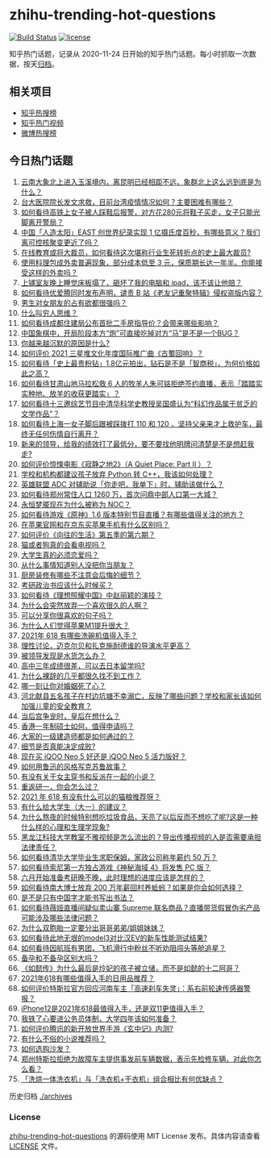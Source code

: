 # zhihu-trending-hot-questions

[![Build Status](https://github.com/justjavac/zhihu-trending-hot-questions/workflows/ci/badge.svg?branch=master)](https://github.com/justjavac/zhihu-trending-hot-questions/actions)
[![license](https://img.shields.io/github/license/justjavac/zhihu-trending-hot-questions)](https://github.com/justjavac/zhihu-trending-hot-questions/blob/master/LICENSE)

知乎热门话题，记录从 2020-11-24 日开始的知乎热门话题。每小时抓取一次数据，按天[归档](./archives)。

## 相关项目

- [知乎热搜榜](https://github.com/justjavac/zhihu-trending-top-search)
- [知乎热门视频](https://github.com/justjavac/zhihu-trending-hot-video)
- [微博热搜榜](https://github.com/justjavac/weibo-trending-hot-search)

## 今日热门话题

<!-- BEGIN -->
<!-- 最后更新时间 Sat May 29 2021 06:13:28 GMT+0800 (China Standard Time) -->

1. [云南大象北上进入玉溪境内，离昆明已经相距不远，象群北上这么远到底是为什么？](https://www.zhihu.com/question/461780294)
2. [台大医院院长发文求救，目前台湾疫情情况如何？主要困难有哪些？](https://www.zhihu.com/question/461718906)
3. [如何看待高铁上女子被人踩鞋后报警，对方花280元将鞋子买走，女子只能光脚离开警局？](https://www.zhihu.com/question/461397187)
4. [中国「人造太阳」EAST 创世界纪录实现 1
   亿摄氏度百秒，有哪些意义？我们离可控核聚变更近了吗？](https://www.zhihu.com/question/461890685)
5. [在线教育或将大裁员，如何看待这次堪称行业生死转折点的史上最大裁员?](https://www.zhihu.com/question/461837840)
6. [使用料理包成外卖普遍现象，部分成本低至 3
   元，保质期长达一年半。你能接受这样的外卖吗？](https://www.zhihu.com/question/461747523)
7. [上铺室友晚上睡觉床板塌了，砸坏了我的电脑和
   ipad，该不该让他赔？](https://www.zhihu.com/question/460572374)
8. [如何看待优爱腾同时发布声明，谴责 B
   站《老友记重聚特辑》侵权盗版内容？](https://www.zhihu.com/question/461879768)
9. [男生对女朋友的占有欲都很强吗？](https://www.zhihu.com/question/332142062)
10. [什么叫穷人思维？](https://www.zhihu.com/question/458970752)
11. [如何看待成都住建局公布首批二手房指导价？会带来哪些影响？](https://www.zhihu.com/question/461860619)
12. [中国象棋中，开局阶段本方“炮”可直接吃掉对方“马”是不是一个BUG？](https://www.zhihu.com/question/41478929)
13. [你越来越沉默的原因是什么?](https://www.zhihu.com/question/412546017)
14. [如何评价 2021 三星堆文化年度国际推广曲《古蜀回响》？](https://www.zhihu.com/question/461933253)
15. [如何看待「史上最贵粉钻」1.8亿元拍出，钻石是不是「智商税」，为何价格如此之高？](https://www.zhihu.com/question/461615316)
16. [如何看待甘肃山地马拉松救 6
    人的牧羊人朱可铭拒绝签约直播，表示「踏踏实实种地、放羊的收获更踏实」？](https://www.zhihu.com/question/461751615)
17. [如何看待十三邀综艺节目中清华科学史教授吴国盛认为“科幻作品属于贫乏的文学作品”？](https://www.zhihu.com/question/461687691)
18. [如何看待上海一女子脚后跟被踩拨打 110 和 120
    ，坚持父亲来才上救护车，最终无任何伤情自行离开？](https://www.zhihu.com/question/461492198)
19. [新来的领导，给我的绩效打了最低分，要不要找他明牌问清楚是不是想赶我走?](https://www.zhihu.com/question/454250798)
20. [如何评价惊悚电影《寂静之地2》（A Quiet Place: Part II
    ）？](https://www.zhihu.com/question/370601326)
21. [学校和机构都建议孩子放弃 Python 转
    C++，我该如何处理？](https://www.zhihu.com/question/460432138)
22. [英雄联盟 ADC 对辅助说「你走吧，我单下」时，辅助该做什么？](https://www.zhihu.com/question/461571906)
23. [如何看待郑州常住人口 1260 万，首次问鼎中部人口第一大城？](https://www.zhihu.com/question/461641467)
24. [永恒梦魇现在为什么被称为 NOC？](https://www.zhihu.com/question/282834520)
25. [如何看待游戏《原神》1.6
    版本特别节目直播？有哪些值得关注的地方？](https://www.zhihu.com/question/461839789)
26. [在苹果官网和在京东买苹果手机有什么区别吗？](https://www.zhihu.com/question/381430800)
27. [如何评价《向往的生活》第五季的第六期？](https://www.zhihu.com/question/461905165)
28. [猫或者狗真的会看电视吗？](https://www.zhihu.com/question/31559547)
29. [大学生真的必须恋爱吗？](https://www.zhihu.com/question/460593007)
30. [从什么事情知道别人没把你当朋友？](https://www.zhihu.com/question/360519545)
31. [厨房装修有哪些不注意会后悔的细节？](https://www.zhihu.com/question/340540614)
32. [考研政治书应该什么时候买？](https://www.zhihu.com/question/454824118)
33. [如何看待《理想照耀中国》中赵丽颖的演技？](https://www.zhihu.com/question/461761569)
34. [为什么会突然放弃一个喜欢很久的人啊？](https://www.zhihu.com/question/460720687)
35. [可以分享你很喜欢的句子吗？](https://www.zhihu.com/question/455721542)
36. [为什么人们觉得苹果M1提升很大？](https://www.zhihu.com/question/461342293)
37. [2021年 618 有哪些洗碗机值得入手？](https://www.zhihu.com/question/457255383)
38. [理性讨论，迈克尔贝和扎克施耐德谁的导演水平更高？](https://www.zhihu.com/question/461544127)
39. [被领导发现是水货怎么办？](https://www.zhihu.com/question/449779149)
40. [高中三年成绩很差，可以去日本留学吗?](https://www.zhihu.com/question/455422060)
41. [为什么裸辞的几乎都很久找不到工作？](https://www.zhihu.com/question/430872977)
42. [哪一刻让你对婚姻死了心？](https://www.zhihu.com/question/311171163)
43. [河北献县五名孩子在村边坑塘不幸溺亡，反映了哪些问题？学校和家长该如何加强儿童的安全教育？](https://www.zhihu.com/question/460922649)
44. [当后宫争宠时，皇后在想什么？](https://www.zhihu.com/question/453175790)
45. [香港一年制硕士如何，值得申请吗？](https://www.zhihu.com/question/328725210)
46. [大家的一级建造师都是如何通过的？](https://www.zhihu.com/question/446875392)
47. [细节是否真能决定成败?](https://www.zhihu.com/question/461706209)
48. [现在买 iQOO Neo 5 好还是 iQOO Neo 5
    活力版好？](https://www.zhihu.com/question/459079821)
49. [如何用鲁迅的风格写克苏鲁故事？](https://www.zhihu.com/question/68136237)
50. [有没有关于女主穿书和反派在一起的小说？](https://www.zhihu.com/question/373863774)
51. [重返研一，你会怎么过？](https://www.zhihu.com/question/351675467)
52. [2021 年 618 有没有什么可以的猫粮推荐呀？](https://www.zhihu.com/question/455949023)
53. [有什么给大学生（大一）的建议？](https://www.zhihu.com/question/454325478)
54. [为什么熬夜的时候特别想吃垃圾食品，天亮了以后反而不想吃了呢?这是一种什么样的心理和生理学现象?](https://www.zhihu.com/question/461602496)
55. [黑龙江科技大学教室不雅视频是怎么流出的？导出传播视频的人是否需要承担法律责任？](https://www.zhihu.com/question/461646094)
56. [如何看待清华大学毕业生求职保姆，家政公司称年薪约 50 万？](https://www.zhihu.com/question/461763906)
57. [如何看待索尼第一方独占游戏《神秘海域 4》将发售 PC 版？](https://www.zhihu.com/question/461623742)
58. [六月开始准备考研晚不晚，此时理想的进度应该是怎样的？](https://www.zhihu.com/question/397607227)
59. [如何看待南大博士放弃 200
    万年薪回村养蚯蚓？如果是你会如何选择？](https://www.zhihu.com/question/461644691)
60. [是不是只有中国字才能书写出书法？](https://www.zhihu.com/question/453735972)
61. [如何看待薇娅直播间疑似卖山寨 Supreme
    联名商品？直播带货假冒伪劣产品可能涉及哪些法律问题？](https://www.zhihu.com/question/460636279)
62. [为什么双胞胎一定要分出哥哥弟弟/姐姐妹妹？](https://www.zhihu.com/question/40577784)
63. [如何看待此地无垠的model3对比汉EV的新车性能测试结果?](https://www.zhihu.com/question/461659083)
64. [如何看待因航班有男团，飞机滑行中粉丝不听劝阻闯头等舱追星？](https://www.zhihu.com/question/461634572)
65. [备孕和不备孕区别大吗？](https://www.zhihu.com/question/438113905)
66. [《如懿传》为什么最后是炩妃的孩子被立储，而不是如懿的十二阿哥？](https://www.zhihu.com/question/400574419)
67. [2021年618有哪些值得入手的日用品推荐？](https://www.zhihu.com/question/460708555)
68. [如何评价特斯拉官方回应河南车主「高速刹车失灵」：系右前轮速传感器警报？](https://www.zhihu.com/question/461826911)
69. [iPhone12是2021年618最值得入手，还是双11更值得入手？](https://www.zhihu.com/question/457788834)
70. [我铁了心要进公务员体制，大学四年该如何准备？](https://www.zhihu.com/question/445991615)
71. [如何评价腾讯的新开放世界手游《玄中记》内测?](https://www.zhihu.com/question/460514093)
72. [有什么不俗的小说推荐吗？](https://www.zhihu.com/question/433483283)
73. [如何选购沙发？](https://www.zhihu.com/question/21234862)
74. [郑州特斯拉拒绝为故障车主提供事发前车辆数据，表示先检修车辆，对此你怎么看？](https://www.zhihu.com/question/461683066)
75. [「洗烘一体洗衣机」与「洗衣机+干衣机」组合相比有何优缺点？](https://www.zhihu.com/question/22223247)

<!-- END -->

历史归档 [./archives](./archives)

### License

[zhihu-trending-hot-questions](https://github.com/justjavac/zhihu-trending-hot-questions)
的源码使用 MIT License 发布。具体内容请查看 [LICENSE](./LICENSE) 文件。
